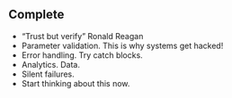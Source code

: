 ## Complete

- “Trust but verify” Ronald Reagan
- Parameter validation. This is why systems get hacked!
- Error handling. Try catch blocks.
- Analytics. Data.
- Silent failures.
- Start thinking about this now.
